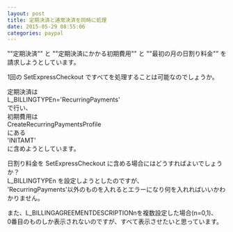 ```yaml
---
layout: post
title: 定期決済と通常決済を同時に処理
date: 2015-05-29 08:55:06
categories: paypal
---
```

<p>""定期決済"" と ""定期決済にかかる初期費用"" と ""最初の月の日割り料金"" を請求しようとしています。</p>

<p>1回の SetExpressCheckout ですべてを処理することは可能なのでしょうか。</p>

<p>定期決済は<br>
L_BILLINGTYPEn='RecurringPayments'<br>
で行い、<br>
初期費用は<br>
CreateRecurringPaymentsProfile<br>
にある<br>
'INITAMT'<br>
に含めようとしています。</p>

<p>日割り料金を SetExpressCheckout に含める場合にはどうすればよいでしょうか？<br>
L_BILLINGTYPEn を設定しようとしたのですが、<br>
'RecurringPayments'以外のものを入れるとエラーになり何を入れればいいかわかりません。</p>

<p>また、L_BILLINGAGREEMENTDESCRIPTIONnを複数設定した場合(n=0,1)、<br>
0番目のものしか表示されないのですが、すべて表示させたいと思っています。</p>
